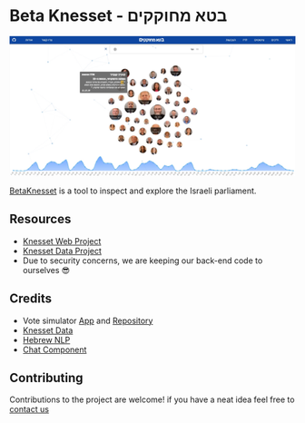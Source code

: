 # Beta Knesset - בטא מחוקקים

[![Beta Knesset Logo](/src/static/images/BetaKnesset.jpg)](https://www.betaknesset.com/)

[BetaKnesset](https://www.betaknesset.com) is a tool to inspect and explore the Israeli parliament.

## Resources
* [Knesset Web Project](https://github.com/SgtTepper/BetaKnessetWeb)
* [Knesset Data Project](https://github.com/SgtTepper/BetaKnessetData)
* Due to security concerns, we are keeping our back-end code to ourselves 😎

## Credits

* Vote simulator [App](https://github.com/OrLichter/BetaKnessetWeb) and [Repository](https://github.com/OrLichter/BetaKnessetWeb)
* [Knesset Data](https://main.knesset.gov.il/Activity/Info/pages/databases.aspx)
* [Hebrew NLP](https://hebrew-nlp.co.il/)
* [Chat Component](https://codepen.io/Varo/pen/gbZzgr)


## Contributing

Contributions to the project are welcome! if you have a neat idea feel free to [contact us](mailto:betaknesset@gmail.com)
